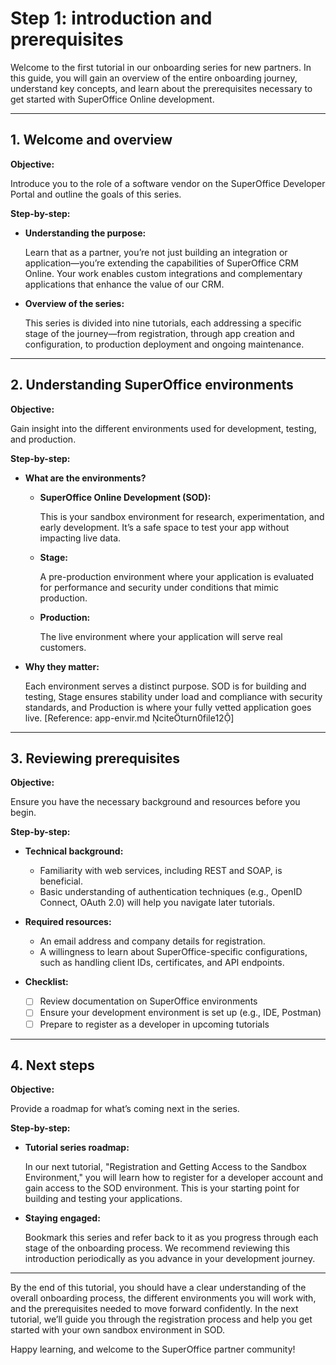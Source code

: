 # Step 1: introduction and prerequisites

Welcome to the first tutorial in our onboarding series for new partners. In this guide, you will gain an overview of the entire onboarding journey, understand key concepts, and learn about the prerequisites necessary to get started with SuperOffice Online development.

---

## 1. Welcome and overview

**Objective:**

Introduce you to the role of a software vendor on the SuperOffice Developer Portal and outline the goals of this series.

**Step-by-step:**

* **Understanding the purpose:**

  Learn that as a partner, you’re not just building an integration or application—you’re extending the capabilities of SuperOffice CRM Online. Your work enables custom integrations and complementary applications that enhance the value of our CRM.

* **Overview of the series:**

  This series is divided into nine tutorials, each addressing a specific stage of the journey—from registration, through app creation and configuration, to production deployment and ongoing maintenance.

---

## 2. Understanding SuperOffice environments

**Objective:**

Gain insight into the different environments used for development, testing, and production.

**Step-by-step:**

* **What are the environments?**

  * **SuperOffice Online Development (SOD):**

    This is your sandbox environment for research, experimentation, and early development. It’s a safe space to test your app without impacting live data.

  * **Stage:**

    A pre-production environment where your application is evaluated for performance and security under conditions that mimic production.

  * **Production:**

    The live environment where your application will serve real customers.

* **Why they matter:**

  Each environment serves a distinct purpose. SOD is for building and testing, Stage ensures stability under load and compliance with security standards, and Production is where your fully vetted application goes live.
  [Reference: app-envir.md citeturn0file12]

---

## 3. Reviewing prerequisites

**Objective:**

Ensure you have the necessary background and resources before you begin.

**Step-by-step:**

* **Technical background:**

  * Familiarity with web services, including REST and SOAP, is beneficial.
  * Basic understanding of authentication techniques (e.g., OpenID Connect, OAuth 2.0) will help you navigate later tutorials.

* **Required resources:**
  * An email address and company details for registration.
  * A willingness to learn about SuperOffice-specific configurations, such as handling client IDs, certificates, and API endpoints.

* **Checklist:**

  * [ ] Review documentation on SuperOffice environments
  * [ ] Ensure your development environment is set up (e.g., IDE, Postman)
  * [ ] Prepare to register as a developer in upcoming tutorials

---

## 4. Next steps

**Objective:**

Provide a roadmap for what’s coming next in the series.

**Step-by-step:**

* **Tutorial series roadmap:**

  In our next tutorial, "Registration and Getting Access to the Sandbox Environment," you will learn how to register for a developer account and gain access to the SOD environment. This is your starting point for building and testing your applications.

* **Staying engaged:**

  Bookmark this series and refer back to it as you progress through each stage of the onboarding process. We recommend reviewing this introduction periodically as you advance in your development journey.

---

By the end of this tutorial, you should have a clear understanding of the overall onboarding process, the different environments you will work with, and the prerequisites needed to move forward confidently. In the next tutorial, we’ll guide you through the registration process and help you get started with your own sandbox environment in SOD.

Happy learning, and welcome to the SuperOffice partner community!
